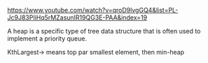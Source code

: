 https://www.youtube.com/watch?v=qroD9lvgGQ4&list=PL-Jc9J83PIiHq5rMZasunIR19QG3E-PAA&index=19

A heap is a specific type of tree data structure that is often used to implement a priority queue.



KthLargest-> means top par smallest element, then min-heap